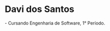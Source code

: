 <h1>Davi dos Santos</h1>
- Cursando Engenharia de Software, 1° Período.
<!---
DavizinS/DavizinS is a ✨ special ✨ repository because its `README.md` (this file) appears on your GitHub profile.
You can click the Preview link to take a look at your changes.
--->
